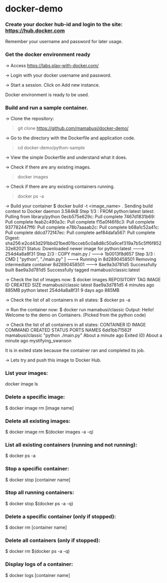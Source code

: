 # docker-demo

### Create your docker hub-id and login to the site: https://hub.docker.com 
Remember your username and password for later usage. 

### Get the docker environment ready
-> Access https://labs.play-with-docker.com/ 

-> Login with your docker username and password.

-> Start a session. Click on Add new instance. 

Docker environment is ready to be used.

### Build and run a sample container.
-> Clone the repository: 
> git clone https://github.com/mamabusi/docker-demo/

-> Go to the directory with the Dockerfile and application code.
> cd docker-demo/python-sample

-> View the simple Dockerfile and understand what it does.

-> Check if there are any existing images.
> docker images 

-> Check if there are any existing containers running.
> docker ps -a 

-> Build your container
$ docker build -t <image_name> .
<Observe the steps run>
 Sending build context to Docker daemon  3.584kB
Step 1/3 : FROM python:latest
latest: Pulling from library/python
0ecb575e629c: Pull complete 
7467d1831b69: Pull complete 
feab2c490a3c: Pull complete 
f15a0f46f8c3: Pull complete 
937782447ff6: Pull complete 
e78b7aaaab2c: Pull complete 
b68a1c52a41c: Pull complete 
ddcd772f47ec: Pull complete 
aef84dafa567: Pull complete 
Digest: sha256:e2cd43d291bbd21bed01bcceb5c0a8d8c50a9cef319a7b5c5ff6f85232e82021
Status: Downloaded newer image for python:latest
 ---> 254d4a8a8f31
Step 2/3 : COPY main.py /
 ---> 1b0013f8d657
Step 3/3 : CMD [ "python", "./main.py" ]
 ---> Running in 8d2890458501
Removing intermediate container 8d2890458501
 ---> 8ae9a3d781d5
Successfully built 8ae9a3d781d5
Successfully tagged mamabusi/classic:latest
 
-> Check the list of images now:
$ docker images
REPOSITORY         TAG       IMAGE ID       CREATED         SIZE
mamabusi/classic   latest    8ae9a3d781d5   4 minutes ago   885MB
python             latest    254d4a8a8f31   9 days ago      885MB

-> Check the list of all containers in all states:
$ docker ps -a 
<Still empty because we have only built the image but we have not run it>
  
-> Run the container now:
$ docker run mamabusi/classic
Output: Hello! Welcome to the demo on Containers. (Picked from the python code)

->  Check the list of all containers in all states:
CONTAINER ID   IMAGE              COMMAND              CREATED              STATUS                          PORTS     NAMES
6dd1bb71562f   mamabusi/classic   "python ./main.py"   About a minute ago   Exited (0) About a minute ago             mystifying_swanson

It is in exited state because the container ran and completed its job. 

-> Lets try and push this image to Docker Hub.


### List your images:
docker image ls

###  Delete a specific image:
$ docker image rm [image name]

###  Delete all existing images:
$ docker image rm $(docker images -a -q)

### List all existing containers (running and not running):
$ docker ps -a

###  Stop a specific container:
$ docker stop [container name]

###  Stop all running containers:
$ docker stop $(docker ps -a -q)

###  Delete a specific container (only if stopped):
$ docker rm [container name]

###  Delete all containers (only if stopped):
$ docker rm $(docker ps -a -q)

### Display logs of a container:
$ docker logs [container name]
